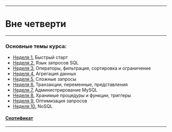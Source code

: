 ___

# Вне четверти

___

### Основные темы курса:
* [Неделя 1.](https://github.com/zurbaevi/SQL-GeekBrains/tree/main/geekbrains/sql/interactivecourse/week1) Быстрый старт
* [Неделя 2.](https://github.com/zurbaevi/SQL-GeekBrains/tree/main/geekbrains/sql/interactivecourse/week2) Язык запросов SQL
* [Неделя 3.](https://github.com/zurbaevi/SQL-GeekBrains/tree/main/geekbrains/sql/interactivecourse/week3) Операторы, фильтрация, сортировка и ограничение
* [Неделя 4.](https://github.com/zurbaevi/SQL-GeekBrains/tree/main/geekbrains/sql/interactivecourse/week4) Агрегация данных
* [Неделя 5.](https://github.com/zurbaevi/SQL-GeekBrains/tree/main/geekbrains/sql/interactivecourse/week5) Сложные запросы
* [Неделя 6.](https://github.com/zurbaevi/SQL-GeekBrains/tree/main/geekbrains/sql/interactivecourse/week6) Транзакции, переменные, представления
* [Неделя 7.](https://github.com/zurbaevi/SQL-GeekBrains/tree/main/geekbrains/sql/interactivecourse/week7) Администрирование MySQL
* [Неделя 8.](https://github.com/zurbaevi/SQL-GeekBrains/tree/main/geekbrains/sql/interactivecourse/week8) Хранимые процедуры и функции, триггеры
* [Неделя 9.](https://github.com/zurbaevi/SQL-GeekBrains/tree/main/geekbrains/sql/interactivecourse/week9) Оптимизация запросов
* [Неделя 10.](https://github.com/zurbaevi/SQL-GeekBrains/tree/main/geekbrains/sql/interactivecourse/week10) NoSQL
#### [Сертификат](https://geekbrains.ru/certificates/959340)

____
